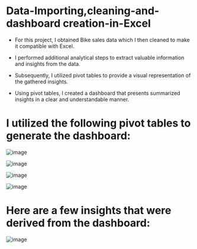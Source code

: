 # Data-Importing,cleaning-and-dashboard creation-in-Excel

* For this project, I obtained Bike sales data which I then cleaned to make it compatible with Excel.

* I performed additional analytical steps to extract valuable information and insights from the data.

* Subsequently, I utilized pivot tables to provide a visual representation of the gathered insights.

* Using pivot tables, I created a dashboard that presents summarized insights in a clear and understandable manner.


# I utilized the following pivot tables to generate the dashboard:

![image](https://user-images.githubusercontent.com/88973172/234236966-3a9c9f34-e058-4cc4-8675-9b6f38fc72b4.png)




![image](https://user-images.githubusercontent.com/88973172/234237036-0a3e7f3a-a84e-423b-8420-3b6bfcb8b0ec.png)



![image](https://user-images.githubusercontent.com/88973172/234237087-1befe29d-f0e1-45b6-9c02-f85689dfc630.png)


![image](https://user-images.githubusercontent.com/88973172/234237146-c03284d7-336d-4621-9d28-665fa86dfc2e.png)



# Here are a few insights that were derived from the dashboard:

![image](https://user-images.githubusercontent.com/88973172/234238169-25d39bbc-7107-4f53-a841-61adbf3c22ba.png)
